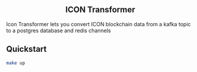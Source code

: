 <p align="center">
  <h2 align="center">ICON Transformer</h2>
</p>


Icon Transformer lets you convert ICON blockchain data from a kafka topic to a postgres database and redis channels

## Quickstart
```bash
make up
```
